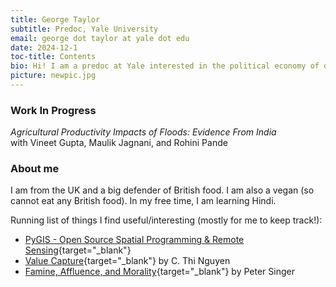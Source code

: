 ```yaml
---
title: George Taylor
subtitle: Predoc, Yale University
email: george dot taylor at yale dot edu
date: 2024-12-1
toc-title: Contents
bio: Hi! I am a predoc at Yale interested in the political economy of development. At the moment, I am particularly interested in how households make decisions about political participation. 
picture: newpic.jpg
---
```


### Work In Progress
<div class="paper">
<i>Agricultural Productivity Impacts of Floods: Evidence From India</i> <br> 
with Vineet Gupta, Maulik Jagnani, and Rohini Pande
</div>
<!--
<details>
<summary><i>Against My Better Judgement: Gender, Norms and Political Expression in the Household</i></summary>
<p>Recent work has proposed household cooperation as a paradigm for understanding the gender gap in political participation in South Asia, which includes, but is not limited to, voting. Household members with the most bargaining power (men) dictate voting behaviour and exclude those with low bargaining power (women)  from non-voting forms of participation. I propose a simple model of political participation in which spouses have imperfect information about the current level of provision of local public goods and face identity costs for norm-breaking behaviour. Depending on the accuracy of their spouses signal and their own, they are able to (a) propose an investment in a specific public good; or (b) defer to their spouse. From this model, I derive testable predictions of the conditions under which women's preferences may be expressed. In particular, when norm costs are high, a woman's preferences are only expressed when her knowledge is perceived to be much better than her husband's. To verify these predictions, I propose a randomised controlled trial in which spouses are randomly treated with true information about the quality of their spouse's knowledge.</p>
</details>
-->

### About me
I am from the UK and a big defender of British food. I am also a vegan (so cannot eat any British food). In my free time, I am learning Hindi.

Running list of things I find useful/interesting (mostly for me to keep track!): 

- [PyGIS - Open Source Spatial Programming & Remote Sensing](https://pygis.io/docs/a_intro.html){target="_blank"}
- [Value Capture](https://philpapers.org/archive/NGUVCH.pdf){target="_blank"} by C. Thi Nguyen
- [Famine, Affluence, and Morality](https://rintintin.colorado.edu/~vancecd/phil308/Singer2.pdf){target="_blank"} by Peter Singer
